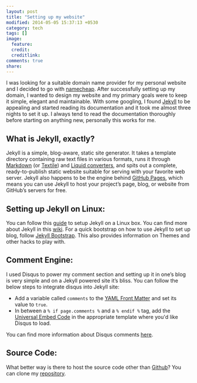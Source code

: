 ```yaml
---
layout: post
title: "Setting up my website"
modified: 2014-05-05 15:37:13 +0530
category: tech
tags: []
image:
  feature: 
  credit: 
  creditlink: 
comments: true
share: 
---
```


I was looking for a suitable domain name provider for my personal website and I decided to go with <a href="https://www.namecheap.com/">namecheap</a>. After successfully setting up my domain, I wanted to design my website and my primary goals were to keep it simple, elegant and maintainable. With some googling, I found <a href="https://github.com/jekyll/jekyll">Jekyll</a> to be appealing and started reading its documentation and it took me almost three nights to set it up. I always tend to read the documentation thoroughly before starting on anything new, personally this works for me. 

<h2> What is Jekyll, exactly? </h2>
Jekyll is a simple, blog-aware, static site generator. It takes a template directory containing raw text files in various formats, runs it through <a href="http://daringfireball.net/projects/markdown/">Markdown</a> (or <a href="http://textile.sitemonks.com/">Textile</a>) and <a href="http://wiki.shopify.com/Liquid">Liquid converters</a>, and spits out a complete, ready-to-publish static website suitable for serving with your favorite web server. Jekyll also happens to be the engine behind <a href="http://pages.github.com/">GitHub Pages</a>, which means you can use Jekyll to host your project’s page, blog, or website from GitHub’s servers for free.

<h2>Setting up Jekyll on Linux:</h2>
You can follow this <a href="http://jekyllrb.com/docs/quickstart/">guide</a> to setup Jekyll on a Linux box. You can find more about Jekyll in this <a href="https://github.com/jekyll/jekyll/wiki">wiki</a>.
For a quick bootstrap on how to use Jekyll to set up blog, follow <a href="http://jekyllbootstrap.com">Jekyll Bootstrap</a>. This also provides information on Themes and other hacks to play with.

<h2>Comment Engine:</h2>
I used Disqus to power my comment section and setting up it in one’s blog is very simple and on a Jekyll powered site it’s bliss. You can follow the below steps to integrate disqus into Jekyll site:
<ul>
	<li>Add a variable called <code>comments</code> to the <a href="https://github.com/mojombo/jekyll/wiki/YAML-Front-Matter">YAML Front Matter</a> and set its value to <code>true</code>.</li>
 	<li>In between a <code>% if page.comments %</code> and a <code>% endif %</code> tag, add the <a href="disqus.com/admin/universalcode/">Universal Embed Code</a> in the appropriate template where you'd like Disqus to load.</li>
 </ul>

You can find more information about Disqus comments <a href="http://help.disqus.com">here</a>. 

<h2>Source Code:</h2>
What better way is there to host the source code other than <a href="https://github.com">Github</a>? You can clone my <a href="https://github.com/aravind646/aravind646.github.com">repository</a>.